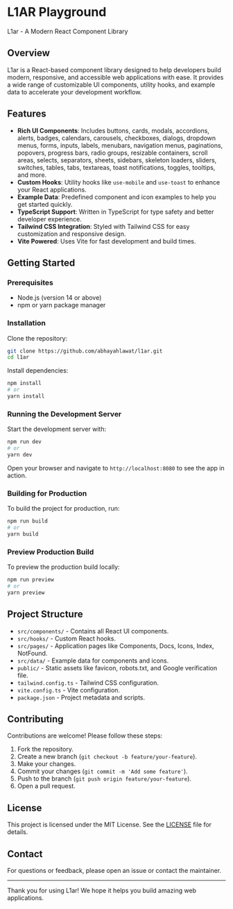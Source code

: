 # L1AR Playground

L1ar - A Modern React Component Library

## Overview

L1ar is a React-based component library designed to help developers build modern, responsive, and accessible web applications with ease. It provides a wide range of customizable UI components, utility hooks, and example data to accelerate your development workflow.

## Features

- **Rich UI Components**: Includes buttons, cards, modals, accordions, alerts, badges, calendars, carousels, checkboxes, dialogs, dropdown menus, forms, inputs, labels, menubars, navigation menus, paginations, popovers, progress bars, radio groups, resizable containers, scroll areas, selects, separators, sheets, sidebars, skeleton loaders, sliders, switches, tables, tabs, textareas, toast notifications, toggles, tooltips, and more.
- **Custom Hooks**: Utility hooks like `use-mobile` and `use-toast` to enhance your React applications.
- **Example Data**: Predefined component and icon examples to help you get started quickly.
- **TypeScript Support**: Written in TypeScript for type safety and better developer experience.
- **Tailwind CSS Integration**: Styled with Tailwind CSS for easy customization and responsive design.
- **Vite Powered**: Uses Vite for fast development and build times.

## Getting Started

### Prerequisites

- Node.js (version 14 or above)
- npm or yarn package manager

### Installation

Clone the repository:

```bash
git clone https://github.com/abhayahlawat/l1ar.git
cd l1ar
```

Install dependencies:

```bash
npm install
# or
yarn install
```

### Running the Development Server

Start the development server with:

```bash
npm run dev
# or
yarn dev
```

Open your browser and navigate to `http://localhost:8080` to see the app in action.

### Building for Production

To build the project for production, run:

```bash
npm run build
# or
yarn build
```

### Preview Production Build

To preview the production build locally:

```bash
npm run preview
# or
yarn preview
```

## Project Structure

- `src/components/` - Contains all React UI components.
- `src/hooks/` - Custom React hooks.
- `src/pages/` - Application pages like Components, Docs, Icons, Index, NotFound.
- `src/data/` - Example data for components and icons.
- `public/` - Static assets like favicon, robots.txt, and Google verification file.
- `tailwind.config.ts` - Tailwind CSS configuration.
- `vite.config.ts` - Vite configuration.
- `package.json` - Project metadata and scripts.

## Contributing

Contributions are welcome! Please follow these steps:

1. Fork the repository.
2. Create a new branch (`git checkout -b feature/your-feature`).
3. Make your changes.
4. Commit your changes (`git commit -m 'Add some feature'`).
5. Push to the branch (`git push origin feature/your-feature`).
6. Open a pull request.

## License

This project is licensed under the MIT License. See the [LICENSE](LICENSE) file for details.

## Contact

For questions or feedback, please open an issue or contact the maintainer.

---

Thank you for using L1ar! We hope it helps you build amazing web applications.
